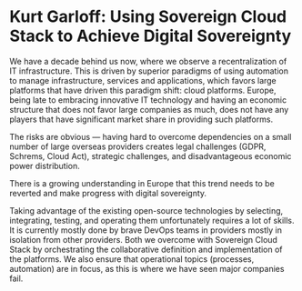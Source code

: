 # Kurt Garloff: Using Sovereign Cloud Stack to Achieve Digital Sovereignty 

We have a decade behind us now, where we observe a recentralization of IT
infrastructure. This is driven by superior paradigms of using automation to
manage infrastructure, services and applications, which favors large platforms
that have driven this paradigm shift: cloud platforms. Europe, being late to
embracing innovative IT technology and having an economic structure that does
not favor large companies as much, does not have any players that have
significant market share in providing such platforms.

The risks are obvious — having hard to overcome dependencies on a small number
of large overseas providers creates legal challenges (GDPR, Schrems, Cloud
Act), strategic challenges, and disadvantageous economic power distribution.

There is a growing understanding in Europe that this trend needs to be reverted
and make progress with digital sovereignty.

Taking advantage of the existing open-source technologies by selecting,
integrating, testing, and operating them unfortunately requires a lot of
skills. It is currently mostly done by brave DevOps teams in providers mostly
in isolation from other providers.  Both we overcome with Sovereign Cloud Stack
by orchestrating the collaborative definition and implementation of the
platforms. We also ensure that operational topics (processes, automation) are
in focus, as this is where we have seen major companies fail.
